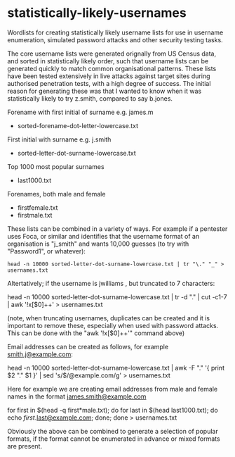 # statistically-likely-usernames
Wordlists for creating statistically likely username lists for use in username enumeration, simulated password attacks and other security testing tasks.

The core username lists were generated orignally from US Census data, and sorted in statistically likely order, such that username lists can be generated quickly to match common organisational patterns. These lists have been tested extensively in live attacks against target sites during authorised penetration tests, with a high degree of success. The initial reason for generating these was that I wanted to know when it was statistically likely to try z.smith, compared to say b.jones.

Forename with first initial of surname e.g. james.m
 - sorted-forename-dot-letter-lowercase.txt

First initial with surname e.g. j.smith
 - sorted-letter-dot-surname-lowercase.txt

Top 1000 most popular surnames
 - last1000.txt

Forenames, both male and female
 - firstfemale.txt
 - firstmale.txt

These lists can be combined in a variety of ways. For example if a pentester uses Foca, or similar and identifies that the username format of an organisation is "j_smith" and wants 10,000 guesses (to try with "Password1", or whatever):

`
head -n 10000 sorted-letter-dot-surname-lowercase.txt | tr "\." "_" > usernames.txt
`

Altertatively; if the username is jwilliams , but truncated to 7 characters:

head -n 10000 sorted-letter-dot-surname-lowercase.txt | tr -d "." | cut -c1-7 | awk '!x[$0]++' > usernames.txt

(note, when truncating usernames, duplicates can be created and it is important to remove these, especially when used with password attacks. This can be done with the "awk '!x[$0]++'" command above)

Email addresses can be created as follows, for example smith.j@example.com:

head -n 10000 sorted-letter-dot-surname-lowercase.txt | awk -F "." '{ print $2 "." $1 }' | sed 's/$/@example.com/g' > usernames.txt

Here for example we are creating email addresses from male and female names in the format james.smith@example.com

for first in $(head -q first*male.txt); do for last in $(head last1000.txt); do echo $first.$last@example.com; done; done > usernames.txt

Obviously the above can be combined to generate a selection of popular formats, if the format cannot be enumerated in advance or mixed formats are present.



